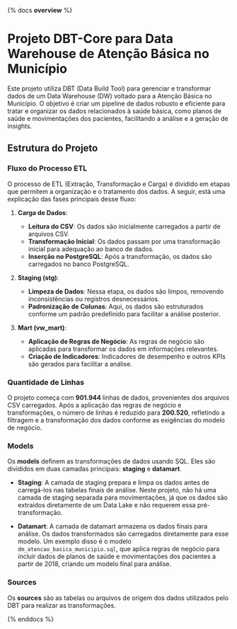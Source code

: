 {% docs __overview__ %}

# Projeto DBT-Core para Data Warehouse de Atenção Básica no Município

Este projeto utiliza DBT (Data Build Tool) para gerenciar e transformar dados de um Data Warehouse (DW) voltado para a Atenção Básica no Município. O objetivo é criar um pipeline de dados robusto e eficiente para tratar e organizar os dados relacionados à saúde básica, como planos de saúde e movimentações dos pacientes, facilitando a análise e a geração de insights.

## Estrutura do Projeto

### Fluxo do Processo ETL

O processo de ETL (Extração, Transformação e Carga) é dividido em etapas que permitem a organização e o tratamento dos dados. A seguir, está uma explicação das fases principais desse fluxo:

1. **Carga de Dados**:
   - **Leitura do CSV**: Os dados são inicialmente carregados a partir de arquivos CSV.
   - **Transformação Inicial**: Os dados passam por uma transformação inicial para adequação ao banco de dados.
   - **Inserção no PostgreSQL**: Após a transformação, os dados são carregados no banco PostgreSQL.

2. **Staging (stg)**:
   - **Limpeza de Dados**: Nessa etapa, os dados são limpos, removendo inconsistências ou registros desnecessários.
   - **Padronização de Colunas**: Aqui, os dados são estruturados conforme um padrão predefinido para facilitar a análise posterior.

3. **Mart (vw_mart)**:
   - **Aplicação de Regras de Negócio**: As regras de negócio são aplicadas para transformar os dados em informações relevantes.
   - **Criação de Indicadores**: Indicadores de desempenho e outros KPIs são gerados para facilitar a análise.

### Quantidade de Linhas

O projeto começa com **901.944** linhas de dados, provenientes dos arquivos CSV carregados. Após a aplicação das regras de negócio e transformações, o número de linhas é reduzido para **200.520**, refletindo a filtragem e a transformação dos dados conforme as exigências do modelo de negócio.

### Models

Os **models** definem as transformações de dados usando SQL. Eles são divididos em duas camadas principais: **staging** e **datamart**.

- **Staging**: A camada de staging prepara e limpa os dados antes de carregá-los nas tabelas finais de análise. Neste projeto, não há uma camada de staging separada para movimentações, já que os dados são extraídos diretamente de um Data Lake e não requerem essa pré-transformação.

- **Datamart**: A camada de datamart armazena os dados finais para análise. Os dados transformados são carregados diretamente para esse modelo. Um exemplo disso é o modelo `dm_atencao_basica_municipio.sql`, que aplica regras de negócio para incluir dados de planos de saúde e movimentações dos pacientes a partir de 2018, criando um modelo final para análise.

### Sources

Os **sources** são as tabelas ou arquivos de origem dos dados utilizados pelo DBT para realizar as transformações.

{% enddocs %}
